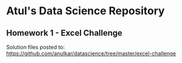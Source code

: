 # Atul's Data Science Repository

## Homework 1 - Excel Challenge

Solution files posted to: https://github.com/anulkar/datascience/tree/master/excel-challenge
